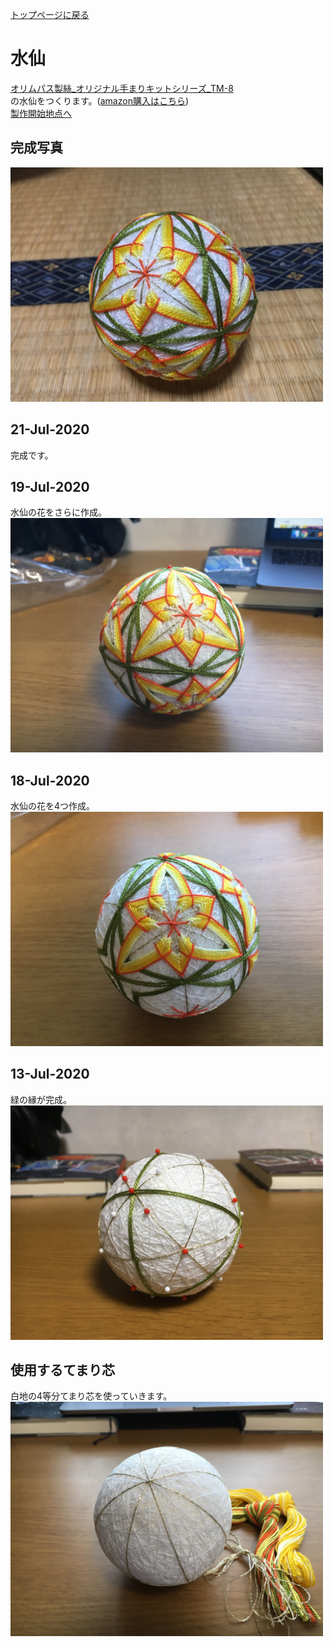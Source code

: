 [トップページに戻る](./../README.md#temari-craft)

# 水仙
[オリムパス製絲_オリジナル手まりキットシリーズ_TM-8](https://www.olympus-thread.com/lineup/hand_made/1489/)  
の水仙をつくります。([amazon購入はこちら](https://www.amazon.co.jp/%E3%82%AA%E3%83%AA%E3%83%A0%E3%83%91%E3%82%B9%E8%A3%BD%E7%B5%B2-Olympus-Thred-TM-8-%E3%82%AA%E3%83%AA%E3%82%B8%E3%83%8A%E3%83%AB%E6%89%8B%E3%81%BE%E3%82%8A%E3%82%AD%E3%83%83%E3%83%88%E3%82%B7%E3%83%AA%E3%83%BC%E3%82%BA/dp/B005PVQQQ6/ref=sr_1_1?__mk_ja_JP=%E3%82%AB%E3%82%BF%E3%82%AB%E3%83%8A&dchild=1&keywords=%E3%82%AA%E3%83%AA%E3%83%A0%E3%83%91%E3%82%B9+%E6%B0%B4%E4%BB%99&qid=1595342575&s=toys&sr=1-1))  
[製作開始地点へ](#%E4%BD%BF%E7%94%A8%E3%81%99%E3%82%8B%E3%81%A6%E3%81%BE%E3%82%8A%E8%8A%AF)  


## 完成写真  
<img src="https://github.com/Masaki-Okuyama/Temari-craft/blob/images/011_after.jpg" alt="011_after" width="500"/>  

## 21-Jul-2020
完成です。  

## 19-Jul-2020
水仙の花をさらに作成。  
<img src="https://github.com/Masaki-Okuyama/Temari-craft/blob/images/20200719.jpg" alt="20200719" width="500"/>  

## 18-Jul-2020
水仙の花を4つ作成。  
<img src="https://github.com/Masaki-Okuyama/Temari-craft/blob/images/20200718.jpg" alt="20200718" width="500"/>  

## 13-Jul-2020
緑の縁が完成。  
<img src="https://github.com/Masaki-Okuyama/Temari-craft/blob/images/20200713.jpg" alt="20200713" width="500"/>  

## 使用するてまり芯
白地の4等分てまり芯を使っていきます。  
<img src="https://github.com/Masaki-Okuyama/Temari-craft/blob/images/011_before.jpg" alt="011_brfore" width="500"/>  
